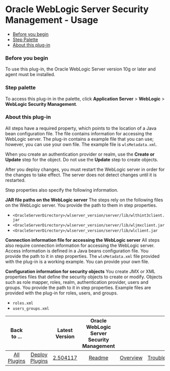 
# Oracle WebLogic Server Security Management - Usage


* [Before you begin](#before_you_begin)
* [Step Palette](#palette)
* [About this plug-in](#about)


### **Before you begin**

To use this plug-in, the Oracle WebLogic Server version 10g or later and agent must be installed.


### **Step palette**

To access this plug-in in the palette, click **Application Server** > **WebLogic** > **WebLogic Security Management**.


### **About this plug-in**

All steps have a required property, which points to the location of a Java bean configuration file. The file contains information for accessing the WebLogic server. The plug-in contains a example file that you can use; however, you can use your own file. The example file is `wlsMetadata.xml`.

When you create an authentication provider or realm, use the **Create or Update** step for the object. Do not use the **Update** step to create objects.

After you deploy changes, you must restart the WebLogic server in order for the changes to take effect. The server does not detect changes until it is restarted.

Step properties also specify the following information.

**JAR file paths on the WebLogic server** The steps rely on the following files on the WebLogic server. You provide the path to them in step properties.

* `<OracleServerDirectory>/wlserver_version/server/lib/wlthint3client.jar`
* `<OracleServerDirectory>/wlserver_version/server/lib/wljmxclient.jar`
* `<OracleServerDirectory>/wlserver_version/server/lib/wlclient.jar`

**Connection information file for accessing the WebLogic server** All steps also require connection information for accessing the WebLogic server. Access information is defined in a Java beans configuration file. You provide the path to it in step properties. The `wlsMetadata.xml` file provided with the plug-in is a working example. You can provide your own file.

**Configuration information for security objects** You create JMX or XML properties files that define the security objects to create or modify. Objects such as role mapper, roles, realm, authentication provider, users and groups. You provide the path to it in step properties. Example files are provided with the plug-in for roles, users, and groups.

* `roles.xml`
* `users_groups.xml`

|Back to ...||Latest Version|Oracle WebLogic Server Security Management |||||
| :---: | :---: | :---: | :---: | :---: | :---: | :---: | :---: |
|[All Plugins](../../index.md)|[Deploy Plugins](../README.md)|[2.504117](https://raw.githubusercontent.com/UrbanCode/IBM-UCD-PLUGINS/main/files/WebLogicSecurityMgmt/WLS-Security-Management-2.504117.zip)|[Readme](README.md)|[Overview](overview.md)|[Troubleshooting](troubleshooting.md)|[Steps](steps.md)|[Downloads](downloads.md)|
